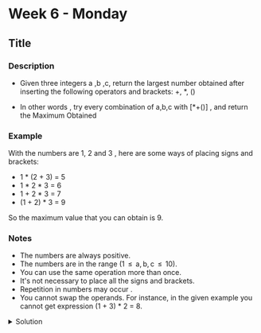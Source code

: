 #  Week 6 - Monday

## Title

### Description 

- Given three integers a ,b ,c, return the largest number obtained after inserting the following operators and brackets: +, *, ()

- In other words , try every combination of a,b,c with [*+()] , and return the Maximum Obtained

### Example

With the numbers are 1, 2 and 3 , here are some ways of placing signs and brackets:

- 1 * (2 + 3) = 5
- 1 * 2 * 3 = 6
- 1 + 2 * 3 = 7
- (1 + 2) * 3 = 9

So the maximum value that you can obtain is 9.

### Notes

- The numbers are always positive.
- The numbers are in the range (1  ≤  a, b, c  ≤  10).
- You can use the same operation more than once.
- It's not necessary to place all the signs and brackets.
- Repetition in numbers may occur .
- You cannot swap the operands. For instance, in the given example you cannot get expression (1 + 3) * 2 = 8.





<details>
  <summary>Solution</summary>
  
  ```sql
  
  SELECT greatest(a+b+c, (a+b)*c, a*(b+c), a*b*c) /* your query - you are given columns a, b, and c */ AS res FROM expression_matter;
    
  ```
</details>
